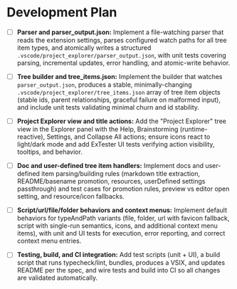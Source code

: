 # Development Plan

- [ ] **Parser and parser_output.json:** Implement a file-watching parser that reads the extension settings, parses configured watch paths for all tree item types, and atomically writes a structured `.vscode/project_explorer/parser_output.json`, with unit tests covering parsing, incremental updates, error handling, and atomic-write behavior.

- [ ] **Tree builder and tree_items.json:** Implement the builder that watches `parser_output.json`, produces a stable, minimally-changing `.vscode/project_explorer/tree_items.json` array of tree item objects (stable ids, parent relationships, graceful failure on malformed input), and include unit tests validating minimal churn and id stability.

- [ ] **Project Explorer view and title actions:** Add the "Project Explorer" tree view in the Explorer panel with the Help, Brainstorming (runtime-reactive), Settings, and Collapse All actions; ensure icons react to light/dark mode and add ExTester UI tests verifying action visibility, tooltips, and behavior.

- [ ] **Doc and user-defined tree item handlers:** Implement docs and user-defined item parsing/building rules (markdown title extraction, README/basename promotion, resources, userDefined settings passthrough) and test cases for promotion rules, preview vs editor open setting, and resource/icon fallbacks.

- [ ] **Script/url/file/folder behaviors and context menus:** Implement default behaviors for typeAndPath variants (file, folder, url with favicon fallback, script with single-run semantics, icons, and additional context menu items), with unit and UI tests for execution, error reporting, and correct context menu entries.

- [ ] **Testing, build, and CI integration:** Add test scripts (unit + UI), a build script that runs typecheck/lint, bundles, produces a VSIX, and updates README per the spec, and wire tests and build into CI so all changes are validated automatically.
